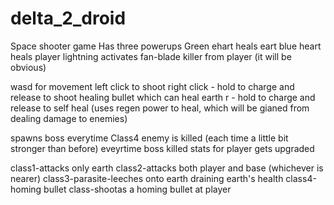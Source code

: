 # delta_2_droid
Space shooter game
Has three powerups 
Green ehart heals eart
blue heart heals player
lightning activates fan-blade killer from player (it will be obvious)

wasd for movement
left click to shoot
right click - hold to charge and release to shoot healing bullet which can heal earth
r - hold to charge and release to self heal
(uses regen power to heal, which will be gianed from dealing damage to enemies)

spawns boss everytime Class4 enemy is killed (each time a little bit stronger than before)
eveyrtime boss killed stats for player gets upgraded


class1-attacks only earth
class2-attacks both player and base (whichever is nearer)
class3-parasite-leeches onto earth draining earth's health 
class4-homing bullet class-shootas a homing bullet at player
